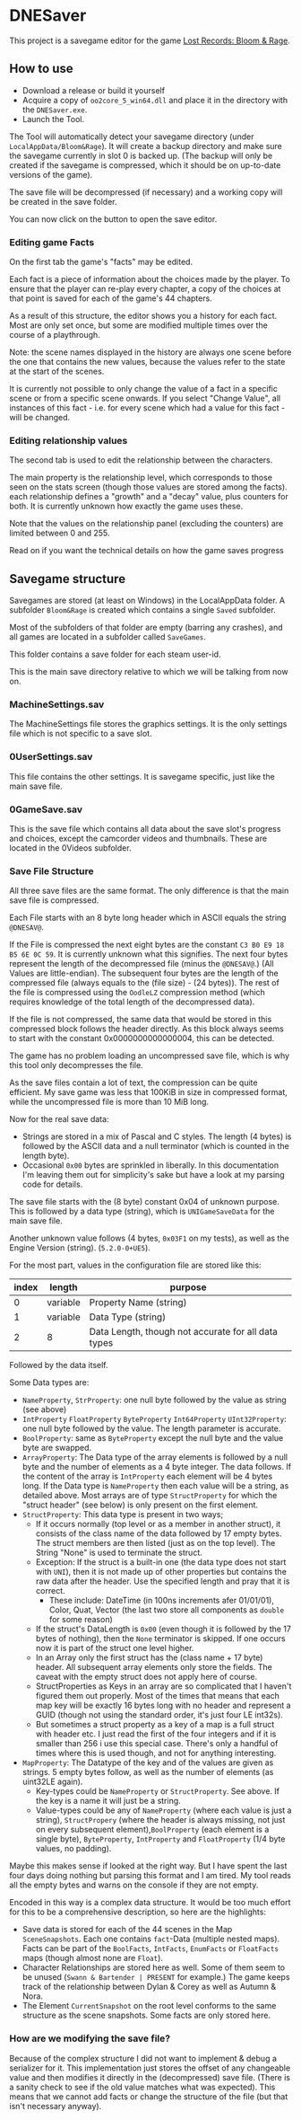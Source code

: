 # DNESaver

This project is a savegame editor for the game [Lost Records: Bloom & Rage](https://store.steampowered.com/app/1902960/Lost_Records_Bloom__Rage/).

## How to use

- Download a release or build it yourself
- Acquire a copy of `oo2core_5_win64.dll` and place it in the directory with the `DNESaver.exe`.
- Launch the Tool.

The Tool will automatically detect your savegame directory (under `LocalAppData/Bloom&Rage`). 
It will create a backup directory and make sure the savegame currently in slot 0 is backed up.
(The backup will only be created if the savegame is compressed, which it should be on up-to-date versions of the game).

The save file will be decompressed (if necessary) and a working copy will be created in the save folder.

You can now click on the button to open the save editor.

### Editing game Facts
On the first tab the game's "facts" may be edited. 

Each fact is a piece of information about the choices made by the player.
To ensure that the player can re-play every chapter, a copy of the choices at that point is saved for each of the game's 44 chapters.

As a result of this structure, the editor shows you a history for each fact. Most are only set once, but some are modified multiple 
times over the course of a playthrough.

Note: the scene names displayed in the history are always one scene before the one that contains the new values, because the values refer to the 
state at the start of the scenes.

It is currently not possible to only change the value of a fact in a specific scene or from a specific scene onwards. 
If you select "Change Value", all instances of this fact - i.e. for every scene which had a value for this fact - will be changed.

### Editing relationship values
The second tab is used to edit the relationship between the characters.

The main property is the relationship level, which corresponds to those seen on the stats screen (though those values are stored among the facts).
each relationship defines a "growth" and a "decay" value, plus counters for both. It is currently unknown how exactly the game uses these.

Note that the values on the relationship panel (excluding the counters) are limited between 0 and 255.


Read on if you want the technical details on how the game saves progress

## Savegame structure

Savegames are stored (at least on Windows) in the LocalAppData folder. A subfolder `Bloom&Rage` is created which contains a single `Saved` subfolder.

Most of the subfolders of that folder are empty (barring any crashes), and all games are located in a subfolder called `SaveGames`. 

This folder contains a save folder for each steam user-id.

This is the main save directory relative to which we will be talking from now on.

### MachineSettings.sav

The MachineSettings file stores the graphics settings.
It is the only settings file which is not specific to a save slot.

### 0UserSettings.sav

This file contains the other settings. It is savegame specific, just like the main save file.

### 0GameSave.sav

This is the save file which contains all data about the save slot's progress and choices, except the camcorder videos and thumbnails.
These are located in the 0Videos subfolder.

### Save File Structure
All three save files are the same format. The only difference is that the main save file is compressed.

Each File starts with an 8 byte long header which in ASCII equals the string `@DNESAV@`. 

If the File is compressed the next eight bytes are the constant  `C3 B0 E9 18 B5 6E 0C 59`. It is currently unknown what this signifies.
The next four bytes represent the length of the decompressed file (minus the `@DNESAV@`.) (All Values are little-endian).
The subsequent four bytes are the length of the compressed file (always equals to the (file size) - (24 bytes)).
The rest of the file is compressed using the `OodleLZ` compression method (which requires knowledge of the total length of the decompressed data).

If the file is not compressed, the same data that would be stored in this compressed block follows the header directly.
As this block always seems to start with the constant 0x0000000000000004, this can be detected.

The game has no problem loading an uncompressed save file, which is why this tool only decompresses the file.

As the save files contain a lot of text, the compression can be quite efficient. My save game was less that 100KiB in size in compressed format, while 
the uncompressed file is more than 10 MiB long.

Now for the real save data:

- Strings are stored in a mix of Pascal and C styles. The length (4 bytes) is followed by the ASCII data and a null terminator (which is counted in the length byte).
- Occasional `0x00` bytes are sprinkled in liberally. In this documentation I'm leaving them out for simplicity's sake but have a look at my parsing code for details.

The save file starts with the (8 byte) constant 0x04 of unknown purpose. 
This is followed by a data type (string), which is `UNIGameSaveData` for the main save file.

Another unknown value follows (4 bytes, `0x03F1` on my tests), as well as the Engine Version (string). (`5.2.0-0+UE5`).

For the most part, values in the configuration file are stored like this:

|index|length|purpose|
|---|---|---|
|0|variable|Property Name (string)|
|1|variable|Data Type (string)|
|2|8|Data Length, though not accurate for all data types|

Followed by the data itself.

Some Data types are:
- `NameProperty`, `StrProperty`: one null byte followed by the value as string (see above)
- `IntProperty` `FloatProperty` `ByteProperty` `Int64Property` `UInt32Property`: one null byte followed by the value. The length parameter is accurate.
- `BoolProperty`: same as `ByteProperty` except the null byte and the value byte are swapped.
- `ArrayProperty`: The Data type of the array elements is followed by a null byte and the number of elements as a 4 byte integer. The data follows. If the content of the array is `IntProperty` each element will be 4 bytes long. If the Data type is `NameProperty` then each value will be a string, as detailed above. Most arrays are of type `StructProperty` for which the "struct header" (see below) is only present on the first element.
- `StructProperty`:  This data type is present in two ways; 
    - If it occurs normally (top level or as a member in another struct), it consists of the class name of the data followed by 17 empty bytes. The struct members are then listed (just as on the top level). The String "None" is used to terminate the struct.
    - Exception: If the struct is a built-in one (the data type does not start with `UNI`), then it is not made up of other properties but contains the raw data after the header. Use the specified length and pray that it is correct.
	    - These include: DateTime (in 100ns increments afer 01/01/01), Color, Quat, Vector (the last two store all components as `double` for some reason)
	- If the struct's DataLength is `0x00` (even though it is followed by the 17 bytes of nothing), then the `None` terminator is skipped. If one occurs now it is part of the struct one level higher.
	- In an Array only the first struct has the (class name + 17 byte) header. All subsequent array elements only store the fields. The caveat with the empty struct does not apply here of course.
	- StructProperties as Keys in an array are so complicated that I haven't figured them out properly. Most of the times that means that each map key will be exactly 16 bytes long with no header and represent a GUID (though not using the standard order, it's just four LE int32s).
	- But sometimes a struct property as a key of a map is a full struct with header etc. I just read the first of the four integers and if it is smaller than 256 i use this special case. There's only a handful of times where this is used though, and not for anything interesting.
- `MapProperty`: The Datatype of the key and of the values are given as strings. 5 empty bytes follow, as well as the number of elements (as uint32LE again). 
    - Key-types could be `NameProperty` or `StructProperty`. See above. If the key is a name it will just be a string.
	- Value-types could be any of `NameProperty` (where each value is just a string), `StructPropery` (where the header is always missing, not just on every subsequent element),`BoolProperty` (each element is a single byte), `ByteProperty`, `IntProperty` and `FloatProperty` (1/4 byte values, no padding).
	
Maybe this makes sense if looked at the right way. But I have spent the last four days doing nothing but parsing this format and I am tired.
My tool reads all the empty bytes and warns on the console if they are not empty.

Encoded in this way is a complex data structure. 
It would be too much effort for this to be a comprehensive description, so here are the highlights:

- Save data is stored for each of the 44 scenes in the Map `SceneSnapshots`. Each one contains `fact`-Data (multiple nested maps). Facts can be part of the `BoolFacts`, `IntFacts`, `EnumFacts` or `FloatFacts` maps (though almost none are `Float`).
- Character Relationships are stored here as well. Some of them seem to be unused (`Swann & Bartender | PRESENT` for example.) The game keeps track of the relationship between Dylan & Corey as well as Autumn & Nora. 
- The Element `CurrentSnapshot` on the root level conforms to the same structure as the scene snapshots. Some facts are only stored here. 


### How are we modifying the save file?

Because of the complex structure I did not want to implement & debug a serializer for it. 
This implementation just stores the offset of any changeable value and then modifies it directly in the (decompressed) save file. 
(There is a sanity check to see if the old value matches what was expected).
This means that we cannot add facts or change the structure of the file (but that isn't necessary anyway).
	
	